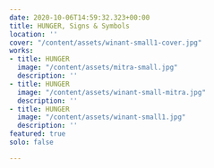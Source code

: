 ```yaml
---
date: 2020-10-06T14:59:32.323+00:00
title: HUNGER, Signs & Symbols
location: ''
cover: "/content/assets/winant-small1-cover.jpg"
works:
- title: HUNGER
  image: "/content/assets/mitra-small.jpg"
  description: ''
- title: HUNGER
  image: "/content/assets/winant-small-mitra.jpg"
  description: ''
- title: HUNGER
  image: "/content/assets/winant-small1.jpg"
  description: ''
featured: true
solo: false

---
```

